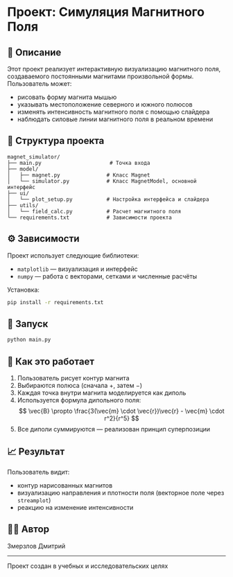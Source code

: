 # Проект: Симуляция Магнитного Поля

## 📌 Описание

Этот проект реализует интерактивную визуализацию магнитного поля, создаваемого постоянными магнитами произвольной формы. Пользователь может:
- рисовать форму магнита мышью
- указывать местоположение северного и южного полюсов
- изменять интенсивность магнитного поля с помощью слайдера
- наблюдать силовые линии магнитного поля в реальном времени

## 🧱 Структура проекта

```
magnet_simulator/
├── main.py                      # Точка входа
├── model/
│   ├── magnet.py               # Класс Magnet
│   └── simulator.py            # Класс MagnetModel, основной интерфейс
├── ui/
│   └── plot_setup.py           # Настройка интерфейса и слайдера
├── utils/
│   └── field_calc.py           # Расчет магнитного поля
└── requirements.txt            # Зависимости проекта
```

## ⚙️ Зависимости

Проект использует следующие библиотеки:

- `matplotlib` — визуализация и интерфейс
- `numpy` — работа с векторами, сетками и численные расчёты

Установка:

```bash
pip install -r requirements.txt
```

## 🚀 Запуск

```bash
python main.py
```

## 🧪 Как это работает

1. Пользователь рисует контур магнита
2. Выбираются полюса (сначала +, затем −)
3. Каждая точка внутри магнита моделируется как диполь
4. Используется формула дипольного поля:
   $$
   \vec{B} \propto \frac{3(\vec{m} \cdot \vec{r})\vec{r} - \vec{m} \cdot r^2}{r^5}
   $$
5. Все диполи суммируются — реализован принцип суперпозиции

## 📈 Результат

Пользователь видит:
- контур нарисованных магнитов
- визуализацию направления и плотности поля (векторное поле через `streamplot`)
- реакцию на изменение интенсивности

## 🧑‍💻 Автор

Змерзлов Дмитрий

---

Проект создан в учебных и исследовательских целях
